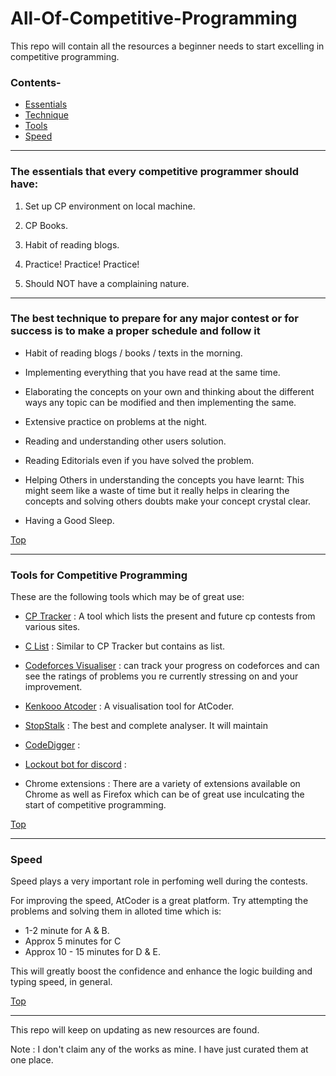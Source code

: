 # All-Of-Competitive-Programming

This repo will contain all the resources a beginner needs to start excelling in competitive programming.

### Contents-
* [Essentials](#The-essentials-that-every-competitive-programmer-should-have)
* [Technique](#The-best-technique-to-prepare-for-any-major-contest-or-for-success-is-to-make-a-proper-schedule-and-follow-it)
* [Tools](#Tools-for-Competitive-Programming)
* [Speed](#Speed)

<hr>

### The essentials that every competitive programmer should have:

1. Set up CP environment on local machine. 

2. CP Books. 

3. Habit of reading blogs. 

4. Practice! Practice! Practice!

5. Should NOT have a complaining nature. 

<hr>

### The best technique to prepare for any major contest or for success is to make a proper schedule and follow it

* Habit of reading blogs / books / texts in the morning.

* Implementing everything that you have read at the same time. 

* Elaborating the concepts on your own and thinking about the different ways any topic can be modified and then implementing the same.

* Extensive practice on problems at the night.

* Reading and understanding other users solution.

* Reading Editorials even if you have solved the problem.

* Helping Others in understanding the concepts you have learnt: This might seem like a waste of time but it really helps in clearing the concepts and solving others doubts make your concept crystal clear.

* Having a Good Sleep.

[Top](#All-Of-Competitive-Programming)

<hr>

### Tools for Competitive Programming

These are the following tools which may be of great use:

* [CP Tracker](http://cptracker.herokuapp.com/) : A tool which lists the present and future cp contests from various sites.

* [C List](https://clist.by/) : Similar to CP Tracker but contains as list.

* [Codeforces Visualiser](https://cfviz.netlify.app/) : can track your progress on codeforces and can see the ratings of problems you re currently stressing on and your improvement. 

* [Kenkooo Atcoder](https://kenkoooo.com/atcoder) : A visualisation tool for AtCoder.

* [StopStalk](https://www.stopstalk.com/) : The best and complete analyser. It will maintain

* [CodeDigger](http://codedigger.tech/practice/topicwise) :

* [Lockout bot for discord](https://codeforces.com/blog/entry/78546) : 

* Chrome extensions : There are a variety of extensions available on Chrome as well as Firefox which can be of great use inculcating the start of competitive programming. 

[Top](#All-Of-Competitive-Programming)

<hr>

### Speed

Speed plays a very important role in perfoming well during the contests. 

For improving the speed, AtCoder is a great platform. Try attempting the problems and solving them in alloted time which is:

* 1-2 minute for A & B.
* Approx 5 minutes for C
* Approx 10 - 15 minutes for D & E.

This will greatly boost the confidence and enhance the logic building and typing speed, in general.

[Top](#All-Of-Competitive-Programming)

<hr> 


This repo will keep on updating as new resources are found. 

Note : I don't claim any of the works as mine. I have just curated them at one place.

